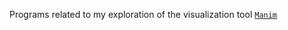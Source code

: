 Programs related to my exploration of the visualization tool [`Manim`](https://docs.manim.community/)
